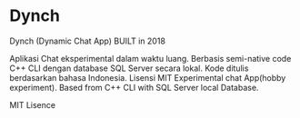 # Dynch
Dynch (Dynamic Chat App) BUILT in 2018

Aplikasi Chat eksperimental dalam waktu luang. Berbasis semi-native code C++ CLI dengan database SQL Server secara lokal. Kode ditulis berdasarkan bahasa Indonesia.
Lisensi MIT
Experimental chat App(hobby experiment). Based from C++ CLI with SQL Server local Database.

MIT Lisence
